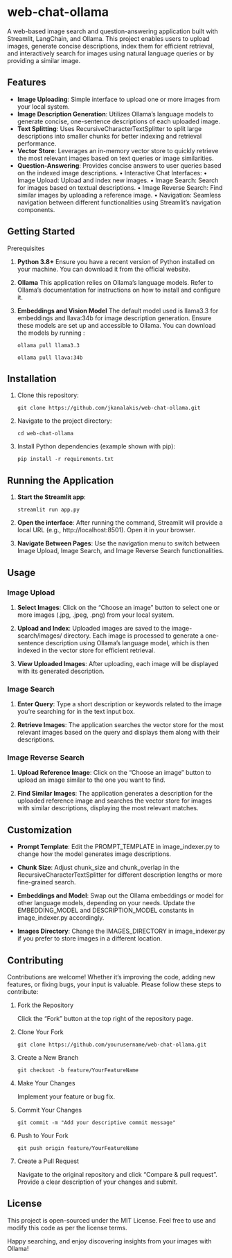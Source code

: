 # web-chat-ollama

A web-based image search and question-answering application built with Streamlit, LangChain, and Ollama. This project enables users to upload images, generate concise descriptions, index them for efficient retrieval, and interactively search for images using natural language queries or by providing a similar image.

## Features
- **Image Uploading**: Simple interface to upload one or more images from your local system.
- **Image Description Generation**: Utilizes Ollama’s language models to generate concise, one-sentence descriptions of each uploaded image.
- **Text Splitting**: Uses RecursiveCharacterTextSplitter to split large descriptions into smaller chunks for better indexing and retrieval performance.
- **Vector Store**: Leverages an in-memory vector store to quickly retrieve the most relevant images based on text queries or image similarities.
- **Question-Answering**: Provides concise answers to user queries based on the indexed image descriptions.
	•	Interactive Chat Interfaces:
	•	Image Upload: Upload and index new images.
	•	Image Search: Search for images based on textual descriptions.
	•	Image Reverse Search: Find similar images by uploading a reference image.
	•	Navigation: Seamless navigation between different functionalities using Streamlit’s navigation components.

## Getting Started

Prerequisites

1. **Python 3.8+**
Ensure you have a recent version of Python installed on your machine. You can download it from the official website.

2. **Ollama**
This application relies on Ollama’s language models. Refer to Ollama’s documentation for instructions on how to install and configure it.

3. **Embeddings and Vision Model**
The default model used is llama3.3 for embeddings and llava:34b for image description generation. Ensure these models are set up and accessible to Ollama. You can download the models by running :

	`ollama pull llama3.3`

	`ollama pull llava:34b`


## Installation

1. Clone this repository:

	`git clone https://github.com/jkanalakis/web-chat-ollama.git`


2. Navigate to the project directory:

	`cd web-chat-ollama`


3. Install Python dependencies (example shown with pip):

	`pip install -r requirements.txt`

## Running the Application

1. **Start the Streamlit app**:

	`streamlit run app.py`

2. **Open the interface**: After running the command, Streamlit will provide a local URL (e.g., http://localhost:8501). Open it in your browser.

3. **Navigate Between Pages**: Use the navigation menu to switch between Image Upload, Image Search, and Image Reverse Search functionalities.

## Usage

### Image Upload
1. **Select Images**: Click on the “Choose an image” button to select one or more images (.jpg, .jpeg, .png) from your local system.
	
2. **Upload and Index**: Uploaded images are saved to the image-search/images/ directory. Each image is processed to generate a one-sentence description using Ollama’s language model, which is then indexed in the vector store for efficient retrieval.
	
3. **View Uploaded Images**: After uploading, each image will be displayed with its generated description.

### Image Search

1. **Enter Query**: Type a short description or keywords related to the image you’re searching for in the text input box.

2. **Retrieve Images**: The application searches the vector store for the most relevant images based on the query and displays them along with their descriptions.

### Image Reverse Search

1. **Upload Reference Image**: Click on the “Choose an image” button to upload an image similar to the one you want to find.

2. **Find Similar Images**: The application generates a description for the uploaded reference image and searches the vector store for images with similar descriptions, displaying the most relevant matches.

## Customization

- **Prompt Template**: Edit the PROMPT_TEMPLATE in image_indexer.py to change how the model generates image descriptions.

- **Chunk Size**: Adjust chunk_size and chunk_overlap in the RecursiveCharacterTextSplitter for different description lengths or more fine-grained search.

- **Embeddings and Model**: Swap out the Ollama embeddings or model for other language models, depending on your needs. Update the EMBEDDING_MODEL and DESCRIPTION_MODEL constants in image_indexer.py accordingly.

- **Images Directory**: Change the IMAGES_DIRECTORY in image_indexer.py if you prefer to store images in a different location.

## Contributing

Contributions are welcome! Whether it’s improving the code, adding new features, or fixing bugs, your input is valuable. Please follow these steps to contribute:

1. Fork the Repository

	Click the “Fork” button at the top right of the repository page.

2. Clone Your Fork

	`git clone https://github.com/yourusername/web-chat-ollama.git`


3. Create a New Branch

	`git checkout -b feature/YourFeatureName`

4. Make Your Changes

	Implement your feature or bug fix.

5. Commit Your Changes

	`git commit -m "Add your descriptive commit message"`


6. Push to Your Fork

	`git push origin feature/YourFeatureName`


7. Create a Pull Request

	Navigate to the original repository and click “Compare & pull request”. Provide a clear description of your changes and submit.

## License

This project is open-sourced under the MIT License. Feel free to use and modify this code as per the license terms.

Happy searching, and enjoy discovering insights from your images with Ollama!